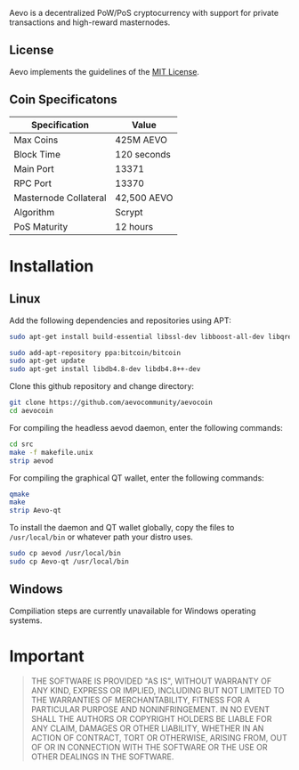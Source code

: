 Aevo is a decentralized PoW/PoS cryptocurrency with support for private transactions and high-reward masternodes.
## License
Aevo implements the guidelines of the [MIT License](https://opensource.org/licenses/MIT). 

## Coin Specificatons 
| Specification | Value |
| ------ | ------ |
| Max Coins | 425M AEVO |
| Block Time | 120 seconds |
| Main Port | 13371 |
| RPC Port | 13370 |
| Masternode Collateral | 42,500 AEVO |
| Algorithm | Scrypt |
| PoS Maturity | 12 hours |

# Installation
## Linux
Add the following dependencies and repositories using APT:
```sh
sudo apt-get install build-essential libssl-dev libboost-all-dev libqrencode-dev pkg-config libminiupnpc-dev qt5-default qttools5-dev-tools libgmp3-dev autoconf automake libtool

sudo add-apt-repository ppa:bitcoin/bitcoin
sudo apt-get update
sudo apt-get install libdb4.8-dev libdb4.8++-dev
```
Clone this github repository and change directory:
```sh
git clone https://github.com/aevocommunity/aevocoin
cd aevocoin
```
For compiling the headless aevod daemon, enter the following commands:
```sh
cd src
make -f makefile.unix
strip aevod
```
For compiling the graphical QT wallet, enter the following commands:
```sh
qmake
make
strip Aevo-qt
```
To install the daemon and QT wallet globally, copy the files to ```/usr/local/bin``` or whatever path your distro uses.
```sh
sudo cp aevod /usr/local/bin
sudo cp Aevo-qt /usr/local/bin
```

## Windows
Compiliation steps are currently unavailable for Windows operating systems. 

# Important
>THE SOFTWARE IS PROVIDED "AS IS", WITHOUT WARRANTY OF ANY KIND, EXPRESS OR IMPLIED, INCLUDING BUT NOT LIMITED TO THE WARRANTIES OF MERCHANTABILITY, FITNESS FOR A PARTICULAR PURPOSE AND NONINFRINGEMENT. IN NO EVENT SHALL THE AUTHORS OR COPYRIGHT HOLDERS BE LIABLE FOR ANY CLAIM, DAMAGES OR OTHER LIABILITY, WHETHER IN AN ACTION OF CONTRACT, TORT OR OTHERWISE, ARISING FROM, OUT OF OR IN CONNECTION WITH THE SOFTWARE OR THE USE OR OTHER DEALINGS IN THE SOFTWARE.
